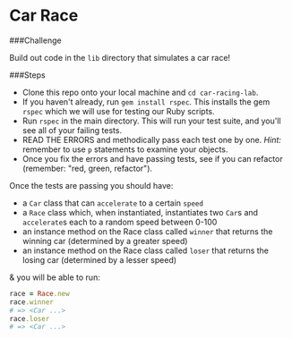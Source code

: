 # Car Race

###Challenge

Build out code in the `lib` directory that simulates a car race!

###Steps

* Clone this repo onto your local machine and `cd car-racing-lab`.
* If you haven't already, run `gem install rspec`. This installs the gem `rspec` which we will use for testing our Ruby scripts.
* Run `rspec` in the main directory. This will run your test suite, and you'll see all of your failing tests.
* READ THE ERRORS and methodically pass each test one by one. *Hint:* remember to use `p` statements to examine your objects.
* Once you fix the errors and have passing tests, see if you can refactor (remember: "red, green, refactor").

Once the tests are passing you should have:

- a `Car` class that can `accelerate` to a certain `speed`
- a `Race` class which, when instantiated, instantiates two `Car`s and `accelerate`s each to a random speed between 0-100
- an instance method on the Race class called `winner` that returns the winning car (determined by a greater speed)
- an instance method on the Race class called `loser` that returns the losing car (determined by a lesser speed)

& you will be able to run:

```ruby
race = Race.new
race.winner
# => <Car ...>
race.loser
# => <Car ...>
```
